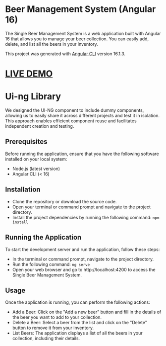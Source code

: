 # Beer Management System (Angular 16)

The Single Beer Management System is a web application built with Angular 16 that allows you to manage your beer collection. You can easily add, delete, and list all the beers in your inventory.

This project was generated with [Angular CLI](https://github.com/angular/angular-cli) version 16.1.3.

# [LIVE DEMO](https://mishalrai.github.io/beer-management/my-beers)

# Ui-ng Library
We designed the UI-NG component to include dummy components, allowing us to easily share it across different projects and test it in isolation. This approach enables efficient component reuse and facilitates independent creation and testing.

## Prerequisites

Before running the application, ensure that you have the following software installed on your local system:

- Node.js (latest version)
- Angular CLI (< 16)

## Installation

- Clone the repository or download the source code.
- Open your terminal or command prompt and navigate to the project directory.
- Install the project dependencies by running the following command: `npm install`

## Running the Application

To start the development server and run the application, follow these steps:

- In the terminal or command prompt, navigate to the project directory.
- Run the following command: `ng serve`
- Open your web browser and go to http://localhost:4200 to access the Single Beer Management System.

## Usage

Once the application is running, you can perform the following actions:

- Add a Beer: Click on the "Add a new beer" button and fill in the details of the beer you want to add to your collection.
- Delete a Beer: Select a beer from the list and click on the "Delete" button to remove it from your inventory.
- List Beers: The application displays a list of all the beers in your collection, including their details.
